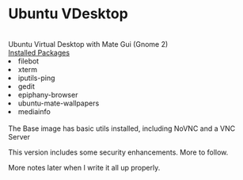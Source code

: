 # Ubuntu VDesktop
<br>
Ubuntu Virtual Desktop with Mate Gui (Gnome 2)
<br>
<u>Installed Packages</u>
<li>filebot</li>
<li>xterm</li>
<li>iputils-ping
<li>gedit</li>
<li>epiphany-browser</li>
<li>ubuntu-mate-wallpapers</li>
<li>mediainfo</li>

<br>
The Base image has basic utils installed, including NoVNC and a VNC Server

This version includes some security enhancements.  More to follow.

More notes later when I write it all up properly.

